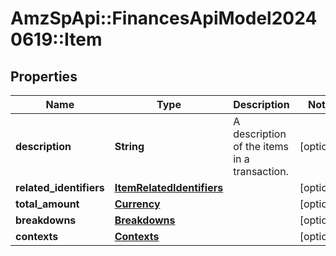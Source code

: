 # AmzSpApi::FinancesApiModel20240619::Item

## Properties
Name | Type | Description | Notes
------------ | ------------- | ------------- | -------------
**description** | **String** | A description of the items in a transaction. | [optional] 
**related_identifiers** | [**ItemRelatedIdentifiers**](ItemRelatedIdentifiers.md) |  | [optional] 
**total_amount** | [**Currency**](Currency.md) |  | [optional] 
**breakdowns** | [**Breakdowns**](Breakdowns.md) |  | [optional] 
**contexts** | [**Contexts**](Contexts.md) |  | [optional] 

